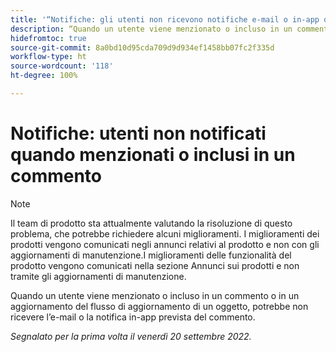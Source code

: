 ```yaml
---
title: '“Notifiche: gli utenti non ricevono notifiche e-mail o in-app quando vengono menzionati o inclusi in un commento”'
description: “Quando un utente viene menzionato o incluso in un commento o in un aggiornamento del flusso di aggiornamento di un oggetto, potrebbe non ricevere l’e-mail o la notifica in-app del commento.”
hidefromtoc: true
source-git-commit: 8a0bd10d95cda709d9d934ef1458bb07fc2f335d
workflow-type: ht
source-wordcount: '118'
ht-degree: 100%

---
```



# Notifiche: utenti non notificati quando menzionati o inclusi in un commento

>[!NOTE]
>
>Il team di prodotto sta attualmente valutando la risoluzione di questo problema, che potrebbe richiedere alcuni miglioramenti. I miglioramenti dei prodotti vengono comunicati negli annunci relativi al prodotto e non con gli aggiornamenti di manutenzione.I miglioramenti delle funzionalità del prodotto vengono comunicati nella sezione Annunci sui prodotti e non tramite gli aggiornamenti di manutenzione.

Quando un utente viene menzionato o incluso in un commento o in un aggiornamento del flusso di aggiornamento di un oggetto, potrebbe non ricevere l’e-mail o la notifica in-app prevista del commento.

_Segnalato per la prima volta il venerdì 20 settembre 2022._

